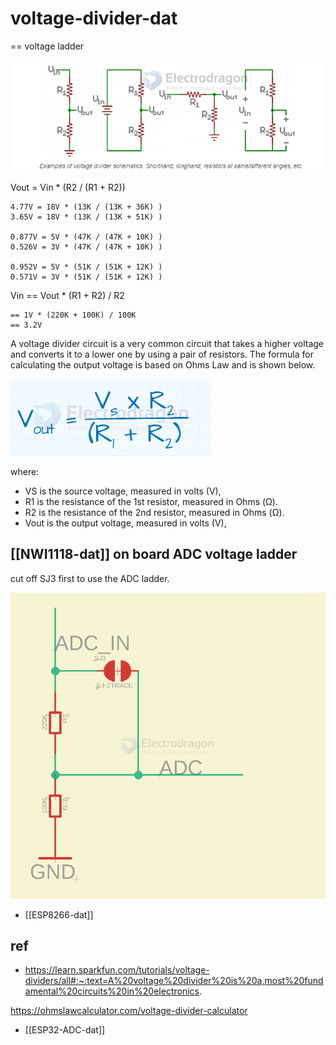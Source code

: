 
# voltage-divider-dat

== voltage ladder 

![](2024-02-01-18-36-27.png)

Vout = Vin * (R2 / (R1 + R2))

    4.77V = 18V * (13K / (13K + 36K) ) 
    3.65V = 18V * (13K / (13K + 51K) ) 

    0.877V = 5V * (47K / (47K + 10K) )
    0.526V = 3V * (47K / (47K + 10K) )

    0.952V = 5V * (51K / (51K + 12K) )
    0.571V = 3V * (51K / (51K + 12K) )

Vin == Vout * (R1 + R2) / R2

    == 1V * (220K + 100K) / 100K
    == 3.2V

A voltage divider circuit is a very common circuit that takes a higher voltage and converts it to a lower one by using a pair of resistors. The formula for calculating the output voltage is based on Ohms Law and is shown below.

![](2025-04-24-13-05-56.png)

where:

- VS is the source voltage, measured in volts (V),
- R1 is the resistance of the 1st resistor, measured in Ohms (Ω).
- R2 is the resistance of the 2nd resistor, measured in Ohms (Ω).
- Vout is the output voltage, measured in volts (V),

## [[NWI1118-dat]] on board ADC voltage ladder 

cut off SJ3 first to use the ADC ladder. 

![](2025-05-14-18-12-31.png)

- [[ESP8266-dat]]

## ref 

- https://learn.sparkfun.com/tutorials/voltage-dividers/all#:~:text=A%20voltage%20divider%20is%20a,most%20fundamental%20circuits%20in%20electronics.


https://ohmslawcalculator.com/voltage-divider-calculator

- [[ESP32-ADC-dat]]
